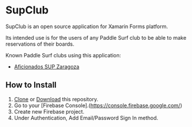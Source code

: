 # SupClub
SupClub is an open source application for Xamarin Forms platform.

Its intended use is for the users of any Paddle Surf club to be able to make reservations of their boards.

Known Paddle Surf clubs using this application:
- [Aficionados SUP Zaragoza](http://supclub.es)

## How to Install
1. [Clone](x-github-client://openRepo/https://github.com/JoseMariaBernad/SupClub) or [Download](https://github.com/JoseMariaBernad/SupClub/archive/master.zip) this repository.
2. Go to your [Firebase Console].(https://console.firebase.google.com/)
3. Create new Firebase project.
4. Under Authentication, Add Email/Password Sign In method.
<!--stackedit_data:
eyJoaXN0b3J5IjpbODE3MzgzMTYzXX0=
-->